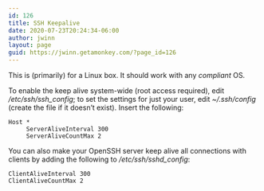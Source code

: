 ```yaml
---
id: 126
title: SSH Keepalive
date: 2020-07-23T20:24:34-06:00
author: jwinn
layout: page
guid: https://jwinn.getamonkey.com/?page_id=126
---
```

This is (primarily) for a Linux box. It should work with any _compliant_ OS.

To enable the keep alive system-wide (root access required), edit _/etc/ssh/ssh_config_; to set the settings for just your user, edit _~/.ssh/config_ (create the file if it doesn’t exist). Insert the following:

<pre class="wp-block-code"><code>Host *
     ServerAliveInterval 300
     ServerAliveCountMax 2</code></pre>

You can also make your OpenSSH server keep alive all connections with clients by adding the following to _/etc/ssh/sshd_config_:

<pre class="wp-block-code"><code>ClientAliveInterval 300
ClientAliveCountMax 2</code></pre>